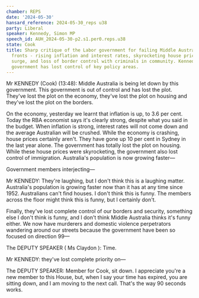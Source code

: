 ```yaml
---
chamber: REPS
date: '2024-05-30'
hansard_reference: 2024-05-30_reps u38
party: Liberal
speaker: Kennedy, Simon MP
speech_id: AUH_2024-05-30-p2.s1.per0.reps.u38
state: Cook
title: Sharp critique of the Labor government for failing Middle Australia on three
  fronts - rising inflation and interest rates, skyrocketing house prices amid population
  surge, and loss of border control with criminals in community. Kennedy argues the
  government has lost control of key policy areas.
---
```


Mr KENNEDY (Cook) (13:48): Middle Australia is being let down by this government. This government is out of control and has lost the plot. They've lost the plot on the economy, they've lost the plot on housing and they've lost the plot on the borders.

On the economy, yesterday we learnt that inflation is up, to 3.6 per cent. Today the RBA economist says it's clearly strong, despite what you said in the budget. When inflation is strong, interest rates will not come down and the average Australian will be crushed. While the economy is crashing, house prices certainly aren't. They have gone up 10 per cent in Sydney in the last year alone. The government has totally lost the plot on housing. While these house prices were skyrocketing, the government also lost control of immigration. Australia's population is now growing faster—

Government members interjecting—

Mr KENNEDY: They're laughing, but I don't think this is a laughing matter. Australia's population is growing faster now than it has at any time since 1952. Australians can't find houses. I don't think this is funny. The members across the floor might think this is funny, but I certainly don't.

Finally, they've lost complete control of our borders and security, something else I don't think is funny, and I don't think Middle Australia thinks it's funny either. We now have murderers and domestic violence perpetrators wandering around our streets because the government have been so focused on direction 99—

The DEPUTY SPEAKER ( Ms Claydon ): Time.

Mr KENNEDY: they've lost complete priority on—

The DEPUTY SPEAKER: Member for Cook, sit down. I appreciate you're a new member to this House, but, when I say your time has expired, you are sitting down, and I am moving to the next call. That's the way 90 seconds works.